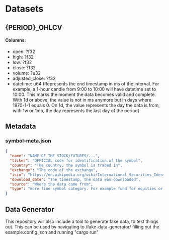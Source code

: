 # Datasets

## \{PERIOD\}\_OHLCV

#### Columns:

- open: ?f32
- high: ?f32
- low: ?f32
- close: ?f32
- volume: ?u32
- adjusted_close: ?f32
- datetime: u64 (Represents the end timestamp in ms of the interval. For example, a 1-hour candle from 9:00 to 10:00 will have datetime set to 10:00. This marks the moment the data becomes valid and complete. With 1d or above, the value is not in ms anymore but in days where 1970-1-1 equals 0. On 1d, the value represents the day the data is from, with 1w or 1mo, the day represents the last day of the period)

## Metadata

### symbol-meta.json

```json
{
  "name": "NAME OF THE STOCK/FUTURES/...",
  "ticker": "OFFICIAL code for identification.of the symbol",
  "country": "The country, the symbol is traded in",
  "exchange": "The code of the exchange",
  "isin": "https://en.wikipedia.org/wiki/International_Securities_Identification_Number",
  "download_date": "The timestamp, the data was downloaded",
  "source": "Where the data came from",
  "type": "more fine symbol category. For example fund for equities or commodity for futures"
}
```

## Data Generator

This repository will also include a tool to generate fake data, to test things out.
This can be used by navigating to /fake-data-generator/ filling out the example.config.json and running "cargo run"
